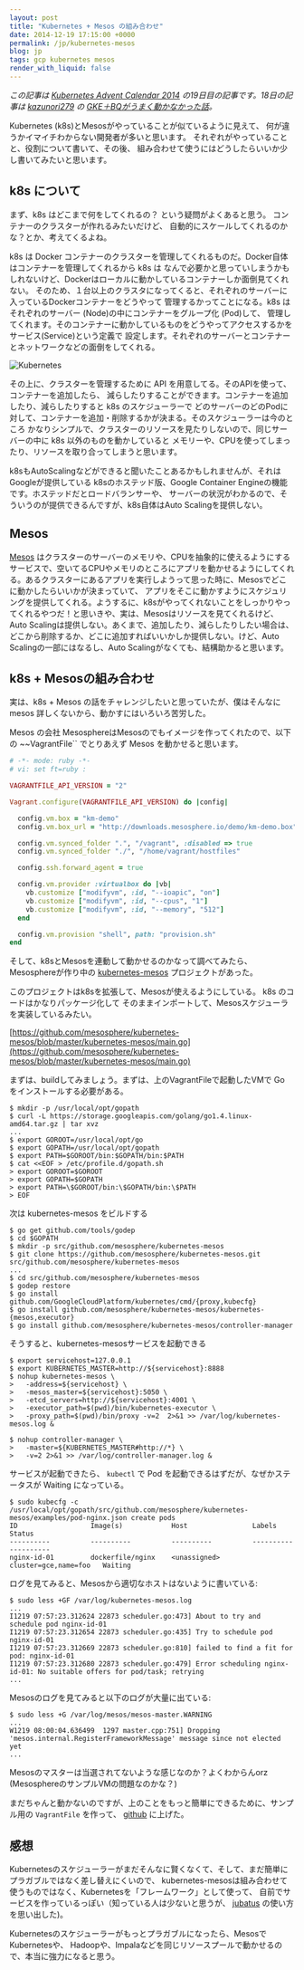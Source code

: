 ```yaml
---
layout: post
title: "Kubernetes + Mesos の組み合わせ"
date: 2014-12-19 17:15:00 +0000
permalink: /jp/kubernetes-mesos
blog: jp
tags: gcp kubernetes mesos
render_with_liquid: false
---
```


<!-- textlint-disable rousseau -->

_この記事は [Kubernetes Advent Calendar 2014](http://qiita.com/advent-calendar/2014/kubernetes)
の19日目の記事です。18日の記事は [kazunori279](http://qiita.com/kazunori279) の
[GKE＋BQがうまく動かなかった話](http://qiita.com/kazunori279/items/974c8b848af079d48d9c)。_

Kubernetes (k8s)とMesosがやっていることが似ているように見えて、
何が違うかイマイチわからない開発者が多いと思います。
それぞれがやっていることと、役割について書いて、その後、
組み合わせて使うにはどうしたらいいか少し書いてみたいと思います。

## k8s について

まず、k8s はどこまで何をしてくれるの？ という疑問がよくあると思う。
コンテナーのクラスターが作れるみたいだけど、
自動的にスケールしてくれるのかな？とか、考えてくるよね。

k8s は Docker コンテナーのクラスターを管理してくれるものだ。Docker自体はコンテナーを管理してくれるから k8s は
なんで必要かと思っていしまうかもしれないけど、Dockerはローカルに動かしているコンテナーしか面倒見てくれない。
そのため、１台以上のクラスタになってくると、それぞれのサーバーに入っているDockerコンテナーをどうやって
管理するかってことになる。k8s はそれぞれのサーバー (Node)の中にコンテナーをグループ化 (Pod)して、
管理してくれます。そのコンテナーに動かしているものをどうやってアクセスするかをサービス(Service)という定義で
設定します。それぞれのサーバーとコンテナーとネットワークなどの面倒をしてくれる。

![Kubernetes](/assets/images/727/k8s_big.png)

その上に、クラスターを管理するために API を用意してる。そのAPIを使って、コンテナーを追加したら、
減らしたりすることができます。コンテナーを追加したり、減らしたりすると k8s のスケジューラーで
どのサーバーのどのPodに対して、コンテナーを追加・削除するかが決まる。そのスケジューラーは今のところ
かなりシンプルで、クラスターのリソースを見たりしないので、同じサーバーの中に k8s 以外のものを動かしていると
メモリーや、CPUを使ってしまったり、リソースを取り合ってしまうと思います。

k8sもAutoScalingなどができると聞いたことあるかもしれませんが、それはGoogleが提供している
k8sのホステッド版、Google Container Engineの機能です。ホステッドだとロードバランサーや、
サーバーの状況がわかるので、そういうのが提供できるんですが、k8s自体はAuto Scalingを提供しない。

## Mesos

[Mesos](http://mesos.apache.org/) はクラスターのサーバーのメモリや、CPUを抽象的に使えるようにするサービスで、空いてるCPUやメモリのところにアプリを動かせるようにしてくれる。あるクラスターにあるアプリを実行しようって思った時に、Mesosでどこに動かしたらいいかが決まっていて、
アプリをそこに動かすようにスケジュリングを提供してくれる。ようするに、k8sがやってくれないことをしっかりやってくれるやつだ！と思いきや、実は、Mesosはリソースを見てくれるけど、Auto Scalingは提供しない。あくまで、追加したり、減らしたりしたい場合は、どこから削除するか、どこに追加すればいいかしか提供しない。けど、Auto Scalingの一部にはなるし、Auto Scalingがなくても、結構助かると思います。

## k8s + Mesosの組み合わせ

実は、k8s + Mesos の話をチャレンジしたいと思っていたが、僕はそんなに mesos 詳しくないから、動かすにはいろいろ苦労した。

Mesos の会社 MesosphereはMesosのでもイメージを作ってくれたので、以下の ~~VagrantFile`` でとりあえず Mesos を動かせると思います。

```ruby
# -*- mode: ruby -*-
# vi: set ft=ruby :

VAGRANTFILE_API_VERSION = "2"

Vagrant.configure(VAGRANTFILE_API_VERSION) do |config|

  config.vm.box = "km-demo"
  config.vm.box_url = "http://downloads.mesosphere.io/demo/km-demo.box"

  config.vm.synced_folder ".", "/vagrant", :disabled => true
  config.vm.synced_folder "./", "/home/vagrant/hostfiles"

  config.ssh.forward_agent = true

  config.vm.provider :virtualbox do |vb|
    vb.customize ["modifyvm", :id, "--ioapic", "on"]
    vb.customize ["modifyvm", :id, "--cpus", "1"]
    vb.customize ["modifyvm", :id, "--memory", "512"]
  end

  config.vm.provision "shell", path: "provision.sh"
end
```

そして、k8sとMesosを連動して動かせるのかなって調べてみたら、Mesosphereが作り中の
[kubernetes-mesos](https://github.com/mesosphere/kubernetes-mesos) プロジェクトがあった。

このプロジェクトはk8sを拡張して、Mesosが使えるようにしている。 k8s のコードはかなりパッケージ化して
そのままインポートして、Mesosスケジューラを実装しているみたい。

[https://github.com/mesosphere/kubernetes-mesos/blob/master/kubernetes-mesos/main.go](https://github.com/mesosphere/kubernetes-mesos/blob/master/kubernetes-mesos/main.go)

まずは、buildしてみましょう。まずは、上のVagrantFileで起動したVMで Go をインストールする必要がある。

```shell
$ mkdir -p /usr/local/opt/gopath
$ curl -L https://storage.googleapis.com/golang/go1.4.linux-amd64.tar.gz | tar xvz
...
$ export GOROOT=/usr/local/opt/go
$ export GOPATH=/usr/local/opt/gopath
$ export PATH=$GOROOT/bin:$GOPATH/bin:$PATH
$ cat <<EOF > /etc/profile.d/gopath.sh
> export GOROOT=$GOROOT
> export GOPATH=$GOPATH
> export PATH=\$GOROOT/bin:\$GOPATH/bin:\$PATH
> EOF
```

次は kubernetes-mesos をビルドする

```shell
$ go get github.com/tools/godep
$ cd $GOPATH
$ mkdir -p src/github.com/mesosphere/kubernetes-mesos
$ git clone https://github.com/mesosphere/kubernetes-mesos.git src/github.com/mesosphere/kubernetes-mesos
...
$ cd src/github.com/mesosphere/kubernetes-mesos
$ godep restore
$ go install github.com/GoogleCloudPlatform/kubernetes/cmd/{proxy,kubecfg}
$ go install github.com/mesosphere/kubernetes-mesos/kubernetes-{mesos,executor}
$ go install github.com/mesosphere/kubernetes-mesos/controller-manager
```

そうすると、kubernetes-mesosサービスを起動できる

```shell
$ export servicehost=127.0.0.1
$ export KUBERNETES_MASTER=http://${servicehost}:8888
$ nohup kubernetes-mesos \
>   -address=${servicehost} \
>   -mesos_master=${servicehost}:5050 \
>   -etcd_servers=http://${servicehost}:4001 \
>   -executor_path=$(pwd)/bin/kubernetes-executor \
>   -proxy_path=$(pwd)/bin/proxy -v=2  2>&1 >> /var/log/kubernetes-mesos.log &
```

```shell
$ nohup controller-manager \
>   -master=${KUBERNETES_MASTER#http://*} \
>   -v=2 2>&1 >> /var/log/controller-manager.log &
```

サービスが起動できたら、 `kubectl` で Pod を起動できるはずだが、なぜかステータスが Waiting になっている。

```shell
$ sudo kubecfg -c /usr/local/opt/gopath/src/github.com/mesosphere/kubernetes-mesos/examples/pod-nginx.json create pods
ID                  Image(s)            Host                Labels                 Status
----------          ----------          ----------          ----------             ----------
nginx-id-01         dockerfile/nginx    <unassigned>        cluster=gce,name=foo   Waiting
```

ログを見てみると、Mesosから適切なホストはないように書いている:

```shell
$ sudo less +GF /var/log/kubernetes-mesos.log
...
I1219 07:57:23.312624 22873 scheduler.go:473] About to try and schedule pod nginx-id-01
I1219 07:57:23.312654 22873 scheduler.go:435] Try to schedule pod nginx-id-01
I1219 07:57:23.312669 22873 scheduler.go:810] failed to find a fit for pod: nginx-id-01
I1219 07:57:23.312680 22873 scheduler.go:479] Error scheduling nginx-id-01: No suitable offers for pod/task; retrying
...
```

Mesosのログを見てみると以下のログが大量に出ている:

```shell
$ sudo less +G /var/log/mesos/mesos-master.WARNING
...
W1219 08:00:04.636499  1297 master.cpp:751] Dropping 'mesos.internal.RegisterFrameworkMessage' message since not elected yet
...
```

Mesosのマスターは当選されてないような感じなのか？よくわからんorz (MesosphereのサンプルVMの問題なのかな？)

まだちゃんと動かないのですが、上のことをもっと簡単にできるために、サンプル用の `VagrantFile` を作って、
[github](https://github.com/IanLewis/k8s-mesos-demo) に上げた。

## 感想

Kubernetesのスケジューラーがまだそんなに賢くなくて、そして、まだ簡単にプラガブルではなく差し替えにくいので、
kubernetes-mesosは組み合わせて使うものではなく、Kubernetesを「フレームワーク」として使って、
自前でサービスを作っているっぽい（知っている人は少ないと思うが、 [jubatus](http://jubat.us/ja/)
の使い方を思い出した)。

Kubernetesのスケジューラーがもっとプラガブルになったら、MesosでKubernetesや、
Hadoopや、Impalaなどを同じリソースプールで動かせるので、本当に強力になると思う。

<!-- textlint-enable rousseau -->
